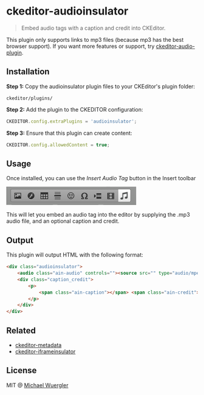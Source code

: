 # ckeditor-audioinsulator

> Embed audio tags with a caption and credit into CKEditor.

This plugin only supports links to mp3 files (because mp3 has the best browser support). If you want more features or support, try [ckeditor-audio-plugin](https://github.com/harentius/ckeditor-audio-plugin). 

## Installation

**Step 1:** Copy the audioinsulator plugin files to your CKEditor's plugin folder:
```
ckeditor/plugins/
```

**Step 2:** Add the plugin to the CKEDITOR configuration:
```js
CKEDITOR.config.extraPlugins = 'audioinsulator';
```

**Step 3:** Ensure that this plugin can create content:
```js
CKEDITOR.config.allowedContent = true;
```

## Usage

Once installed, you can use the *Insert Audio Tag* button in the Insert toolbar

![toolbar screenshot](media/screenshot-toolbar.png)

This will let you embed an audio tag into the editor by supplying the .mp3 audio file, and an optional caption and credit.

## Output

This plugin will output HTML with the following format:

```html
<div class="audioinsulator">
    <audio class="ain-audio" controls=""><source src="" type="audio/mpeg">Your browser does not support the audio element.</audio>
    <div class="caption_credit">
        <p>
            <span class="ain-caption"></span> <span class="ain-credit"></span>
        </p>
    </div>
</div>
```

## Related

- [ckeditor-metadata](https://github.com/radiovisual/ckeditor-metadata)
- [ckeditor-iframeinsulator](https://github.com/radiovisual/ckeditor-iframeinsulator)

## License

MIT @ [Michael Wuergler](http://numetriclabs.com)
